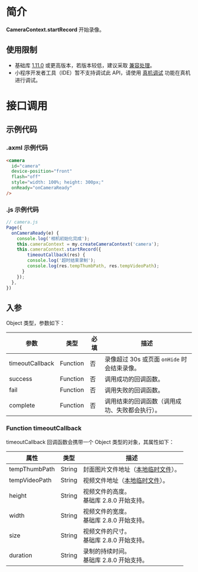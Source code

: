 
# 简介
**CameraContext.startRecord** 开始录像。

## 使用限制

- 基础库 [1.11.0](https://opendocs.alipay.com/mini/framework/lib) 或更高版本，若版本较低，建议采取 [兼容处理](https://docs.alipay.com/mini/framework/compatibility)。
- 小程序开发者工具（IDE）暂不支持调试此 API，请使用 [真机调试](https://opendocs.alipay.com/mini/ide/remote-debug) 功能在真机进行调试。

# 接口调用

## 示例代码

### .axml 示例代码<br />
```html
<camera 
  id="camera"
  device-position="front"
  flash="off"
  style="width: 100%; height: 300px;"
  onReady="onCameraReady"
/>
```

### .js 示例代码
```javascript
// camera.js
Page({
  onCameraReady(e) {
    console.log('相机初始化完成');
    this.cameraContext = my.createCameraContext('camera');
    this.cameraContext.startRecord({
    	timeoutCallback(res) {
      	console.log('超时结束录制');
        console.log(res.tempThumbPath, res.tempVideoPath);
      }
    });
  },
})
```

## 入参
Object 类型，参数如下：

| **参数** | **类型** | **必填** | **描述** |
| --- | --- | --- | --- |
| timeoutCallback | Function | 否 | 录像超过 30s 或页面 `onHide` 时会结束录像。 |
| success | Function | 否 | 调用成功的回调函数。 |
| fail | Function | 否 | 调用失败的回调函数。 |
| complete | Function | 否 | 调用结束的回调函数（调用成功、失败都会执行）。 |


### Function timeoutCallback
timeoutCallback 回调函数会携带一个 Object 类型的对象，其属性如下：

| **属性** | **类型** | **描述** |
| --- | --- | --- |
| tempThumbPath | String | 封面图片文件地址（[本地临时文件](https://opendocs.alipay.com/mini/03dt4s#%E6%9C%AC%E5%9C%B0%E4%B8%B4%E6%97%B6%E6%96%87%E4%BB%B6)）。 |
| tempVideoPath | String | 视频文件地址（[本地临时文件](https://opendocs.alipay.com/mini/03dt4s#%E6%9C%AC%E5%9C%B0%E4%B8%B4%E6%97%B6%E6%96%87%E4%BB%B6)）。 |
| height | String | 视频文件的高度。<br>基础库 2.8.0 开始支持。 |
| width | String | 视频文件的宽度。<br>基础库 2.8.0 开始支持。 |
| size | String | 视频文件的尺寸。<br>基础库 2.8.0 开始支持。 |
| duration | String | 录制的持续时间。<br>基础库 2.8.0 开始支持。 |
